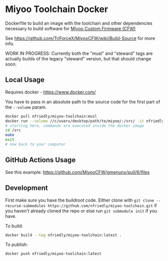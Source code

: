 # Miyoo Toolchain Docker
Dockerfile to build an image with the toolchain and other dependencies necessary to build software for [Miyoo Custom Firmware (CFW)](https://github.com/TriForceX/MiyooCFW)

See https://github.com/TriForceX/MiyooCFW/wiki/Build-Source for more info.

WORK IN PROGRESS: Currently both the "musl" and "steward" tags are actually builds of the legacy "steward" version, but that should change soon.

## Local Usage

Requires docker - https://www.docker.com/

You have to pass in an absolute path to the source code for the first part of the `--volume` param.

```sh
docker pull nfriedly/miyoo-toolchain:musl
docker run --volume //c/users/desktop/path/to/miyoo/:/src/ -it nfriedly/miyoo-toolchain:latest
# starting here, commands are executed inside the docker image
cd /src
make
exit
# now back to your computer
```

## GitHub Actions Usage

See this example: https://github.com/MiyooCFW/gmenunx/pull/6/files

## Development 

First make sure you have the buildroot code. Either clone with `git clone --recurse-submodules https://github.com/nfriedly/miyoo-toolchain.git` if you haven't already cloned the repo or else run `git submodule init` if you have. 

To build:

```sh
docker build --tag nfriedly/miyoo-toolchain:latest .
```

To publish:

```
docker push nfriedly/miyoo-toolchain:latest
```

